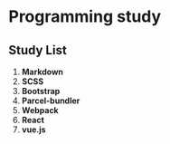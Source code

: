 # Programming study

## Study List
1. **Markdown**
1. **SCSS**
1. **Bootstrap**
1. **Parcel-bundler**
1. **Webpack**
1. **React**
1. **vue.js**